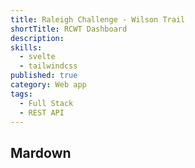 ```yaml
---
title: Raleigh Challenge - Wilson Trail
shortTitle: RCWT Dashboard
description:
skills:
  - svelte
  - tailwindcss
published: true
category: Web app
tags:
  - Full Stack
  - REST API
---
```


## Mardown

